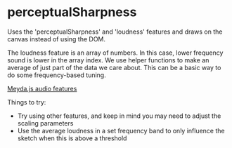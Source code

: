 # perceptualSharpness

Uses the 'perceptualSharpness' and 'loudness' features and draws on the canvas instead of using the DOM.

The loudness feature is an array of numbers. In this case, lower frequency sound is lower in the array index. We use helper functions to make an average of just part of the data we care about. This can be a basic way to do some frequency-based tuning.

[Meyda.js audio features](https://meyda.js.org/audio-features)

Things to try:
* Try using other features, and keep in mind you may need to adjust the scaling parameters
* Use the average loudness in a set frequency band to only influence the sketch when this is above a threshold
